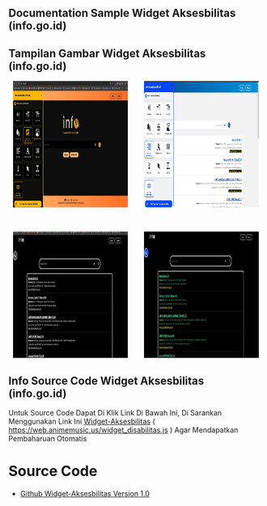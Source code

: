 ## Documentation Sample Widget Aksesbilitas (info.go.id)


## Tampilan Gambar Widget Aksesbilitas (info.go.id)

<p align="center">
 <img width="45%" height="250" src="https://raw.githubusercontent.com/fathulhudoyo/sample_widget_aksesbilitas/1.0/ScreenShot%20Widget/SS1.jpg" alt="widget_ss1">&emsp;&emsp;
 <span>
 <img width="45%" height="250" src="https://raw.githubusercontent.com/fathulhudoyo/sample_widget_aksesbilitas/1.0/ScreenShot%20Widget/SS2.jpg" alt="widget_ss2"></span>
</p> <br>
<p align="center">
 <img width="45%" height="250"src="https://raw.githubusercontent.com/fathulhudoyo/sample_widget_aksesbilitas/1.0/ScreenShot%20Widget/SS3.jpg" alt="widget_ss3">&emsp;&emsp;
 <span>
  <img width="45%" height="250" src="https://raw.githubusercontent.com/fathulhudoyo/sample_widget_aksesbilitas/1.0/ScreenShot%20Widget/SS4.jpg" alt="widget_ss4"></span>
</p>

## Info Source Code Widget Aksesbilitas (info.go.id)

  Untuk Source Code Dapat Di Klik Link Di Bawah Ini, Di Sarankan Menggunakan Link Ini [Widget-Aksesbilitas](https://web.animemusic.us/widget_disabilitas.js) ( https://web.animemusic.us/widget_disabilitas.js ) Agar Mendapatkan Pembaharuan Otomatis
  
# Source Code
- [Github Widget-Aksesbilitas Version 1.0](https://github.com/fathulhudoyo/Fitur_Disabilitas/tree/1.0)